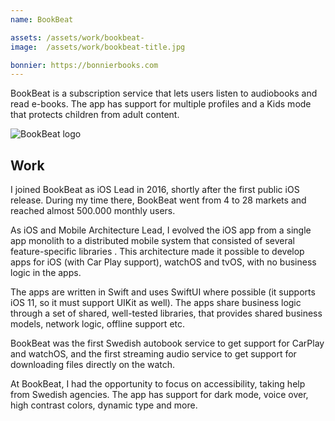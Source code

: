 ```yaml
---
name: BookBeat

assets: /assets/work/bookbeat-
image:  /assets/work/bookbeat-title.jpg

bonnier: https://bonnierbooks.com
---
```


BookBeat is a subscription service that lets users listen to audiobooks and read e-books. The app has support for multiple profiles and a Kids mode that protects children from adult content.

![BookBeat logo]({{page.image}})

## Work

I joined BookBeat as iOS Lead in 2016, shortly after the first public iOS release. During my time there, BookBeat went from 4 to 28 markets and reached almost 500.000 monthly users.

As iOS and Mobile Architecture Lead, I evolved the iOS app from a single app monolith to a distributed mobile system that consisted of several feature-specific libraries . This architecture made it possible to develop apps for iOS (with Car Play support), watchOS and tvOS, with no business logic in the apps.

The apps are written in Swift and uses SwiftUI where possible (it supports iOS 11, so it must support UIKit as well). The apps share business logic through a set of shared, well-tested libraries, that provides shared business models, network logic, offline support etc.

BookBeat was the first Swedish autobook service to get support for CarPlay and watchOS, and the first streaming audio service to get support for downloading files directly on the watch.

At BookBeat, I had the opportunity to focus on accessibility, taking help from Swedish agencies. The app has support for dark mode, voice over, high contrast colors, dynamic type and more.